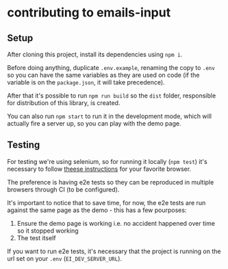 # contributing to emails-input

## Setup

After cloning this project, install its dependencies using `npm i`.

Before doing anything, duplicate `.env.example`, renaming the copy to `.env` so you can have the same variables as they are used on code (if the variable is on the `package.json`, it will take precedence).

After that it's possible to run `npm run build` so the `dist` folder, responsible for distribution of this library, is created.

You can also run `npm start` to run it in the development mode, which will actually fire a server up, so you can play with the demo page.

## Testing

For testing we're using selenium, so for running it locally (`npm test`) it's necessary to follow [theese instructions](https://www.npmjs.com/package/selenium-webdriver) for your favorite browser.

The preference is having e2e tests so they can be reproduced in multiple browsers through CI (to be configured).

It's important to notice that to save time, for now, the e2e tests are run against the same page as the demo - this has a few pourposes:

1. Ensure the demo page is working i.e. no accident happened over time so it stopped working
1. The test itself

If you want to run e2e tests, it's necessary that the project is running on the url set on your `.env` (`EI_DEV_SERVER_URL`).

